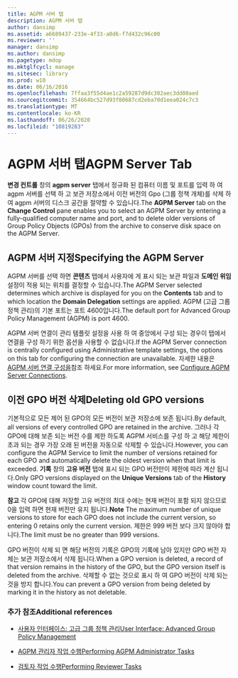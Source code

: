```yaml
---
title: AGPM 서버 탭
description: AGPM 서버 탭
author: dansimp
ms.assetid: a6689437-233e-4f33-a0d6-f7d432c96c00
ms.reviewer: ''
manager: dansimp
ms.author: dansimp
ms.pagetype: mdop
ms.mktglfcycl: manage
ms.sitesec: library
ms.prod: w10
ms.date: 06/16/2016
ms.openlocfilehash: 7ffaa3f55d4ae1c2a59287d9dc302aec3dd00aed
ms.sourcegitcommit: 354664bc527d93f80687cd2eba70d1eea024c7c3
ms.translationtype: MT
ms.contentlocale: ko-KR
ms.lasthandoff: 06/26/2020
ms.locfileid: "10819283"
---
```

# <span data-ttu-id="3ea93-103">AGPM 서버 탭</span><span class="sxs-lookup"><span data-stu-id="3ea93-103">AGPM Server Tab</span></span>


<span data-ttu-id="3ea93-104">**변경 컨트롤** 창의 **agpm server** 탭에서 정규화 된 컴퓨터 이름 및 포트를 입력 하 여 agpm 서버를 선택 하 고 보관 저장소에서 이전 버전의 Gpo (그룹 정책 개체)를 삭제 하 여 agpm 서버의 디스크 공간을 절약할 수 있습니다.</span><span class="sxs-lookup"><span data-stu-id="3ea93-104">The **AGPM Server** tab on the **Change Control** pane enables you to select an AGPM Server by entering a fully-qualified computer name and port, and to delete older versions of Group Policy Objects (GPOs) from the archive to conserve disk space on the AGPM Server.</span></span>

## <span data-ttu-id="3ea93-105">AGPM 서버 지정</span><span class="sxs-lookup"><span data-stu-id="3ea93-105">Specifying the AGPM Server</span></span>


<span data-ttu-id="3ea93-106">AGPM 서버를 선택 하면 **콘텐츠** 탭에서 사용자에 게 표시 되는 보관 파일과 **도메인 위임** 설정이 적용 되는 위치를 결정할 수 있습니다.</span><span class="sxs-lookup"><span data-stu-id="3ea93-106">The AGPM Server selected determines which archive is displayed for you on the **Contents** tab and to which location the **Domain Delegation** settings are applied.</span></span> <span data-ttu-id="3ea93-107">AGPM (고급 그룹 정책 관리)의 기본 포트는 포트 4600입니다.</span><span class="sxs-lookup"><span data-stu-id="3ea93-107">The default port for Advanced Group Policy Management (AGPM) is port 4600.</span></span>

<span data-ttu-id="3ea93-108">AGPM 서버 연결이 관리 템플릿 설정을 사용 하 여 중앙에서 구성 되는 경우이 탭에서 연결을 구성 하기 위한 옵션을 사용할 수 없습니다.</span><span class="sxs-lookup"><span data-stu-id="3ea93-108">If the AGPM Server connection is centrally configured using Administrative template settings, the options on this tab for configuring the connection are unavailable.</span></span> <span data-ttu-id="3ea93-109">자세한 내용은 [AGPM 서버 연결 구성을](configure-agpm-server-connections-agpm40.md)참조 하세요.</span><span class="sxs-lookup"><span data-stu-id="3ea93-109">For more information, see [Configure AGPM Server Connections](configure-agpm-server-connections-agpm40.md).</span></span>

## <span data-ttu-id="3ea93-110">이전 GPO 버전 삭제</span><span class="sxs-lookup"><span data-stu-id="3ea93-110">Deleting old GPO versions</span></span>


<span data-ttu-id="3ea93-111">기본적으로 모든 제어 된 GPO의 모든 버전이 보관 저장소에 보존 됩니다.</span><span class="sxs-lookup"><span data-stu-id="3ea93-111">By default, all versions of every controlled GPO are retained in the archive.</span></span> <span data-ttu-id="3ea93-112">그러나 각 GPO에 대해 보존 되는 버전 수를 제한 하도록 AGPM 서비스를 구성 하 고 해당 제한이 초과 되는 경우 가장 오래 된 버전을 자동으로 삭제할 수 있습니다.</span><span class="sxs-lookup"><span data-stu-id="3ea93-112">However, you can configure the AGPM Service to limit the number of versions retained for each GPO and automatically delete the oldest version when that limit is exceeded.</span></span> <span data-ttu-id="3ea93-113">**기록** 창의 **고유 버전** 탭에 표시 되는 GPO 버전만이 제한에 따라 계산 됩니다.</span><span class="sxs-lookup"><span data-stu-id="3ea93-113">Only GPO versions displayed on the **Unique Versions** tab of the **History** window count toward the limit.</span></span>

<span data-ttu-id="3ea93-114">**참고**  각 GPO에 대해 저장할 고유 버전의 최대 수에는 현재 버전이 포함 되지 않으므로 0을 입력 하면 현재 버전만 유지 됩니다.</span><span class="sxs-lookup"><span data-stu-id="3ea93-114">**Note** The maximum number of unique versions to store for each GPO does not include the current version, so entering 0 retains only the current version.</span></span> <span data-ttu-id="3ea93-115">제한은 999 버전 보다 크지 않아야 합니다.</span><span class="sxs-lookup"><span data-stu-id="3ea93-115">The limit must be no greater than 999 versions.</span></span>

<span data-ttu-id="3ea93-116">GPO 버전이 삭제 되 면 해당 버전의 기록은 GPO의 기록에 남아 있지만 GPO 버전 자체는 보관 저장소에서 삭제 됩니다.</span><span class="sxs-lookup"><span data-stu-id="3ea93-116">When a GPO version is deleted, a record of that version remains in the history of the GPO, but the GPO version itself is deleted from the archive.</span></span> <span data-ttu-id="3ea93-117">삭제할 수 없는 것으로 표시 하 여 GPO 버전이 삭제 되는 것을 방지 합니다.</span><span class="sxs-lookup"><span data-stu-id="3ea93-117">You can prevent a GPO version from being deleted by marking it in the history as not deletable.</span></span>

 

### <span data-ttu-id="3ea93-118">추가 참조</span><span class="sxs-lookup"><span data-stu-id="3ea93-118">Additional references</span></span>

-   [<span data-ttu-id="3ea93-119">사용자 인터페이스: 고급 그룹 정책 관리</span><span class="sxs-lookup"><span data-stu-id="3ea93-119">User Interface: Advanced Group Policy Management</span></span>](user-interface-advanced-group-policy-management-agpm40.md)

-   [<span data-ttu-id="3ea93-120">AGPM 관리자 작업 수행</span><span class="sxs-lookup"><span data-stu-id="3ea93-120">Performing AGPM Administrator Tasks</span></span>](performing-agpm-administrator-tasks-agpm40.md)

-   [<span data-ttu-id="3ea93-121">검토자 작업 수행</span><span class="sxs-lookup"><span data-stu-id="3ea93-121">Performing Reviewer Tasks</span></span>](performing-reviewer-tasks-agpm40.md)

 

 






